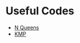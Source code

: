 # Useful Codes
- [N Queens](https://github.com/ArmanZarei/AI-Course-Codes/blob/master/n_queens.py)
- [KMP](KMP.py)

